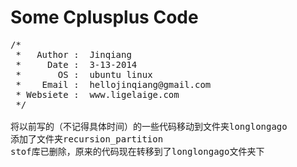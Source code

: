 Some Cplusplus Code
===================

<pre class="prettyprint lang-cpp">/*
 *   Author :  Jinqiang
 *     Date :  3-13-2014
 *       OS :  ubuntu linux
 *    Email :  hellojinqiang@gmail.com
 * Websiete :  www.ligelaige.com
 */

将以前写的（不记得具体时间）的一些代码移动到文件夹longlongago
添加了文件夹recursion_partition
stof库已删除，原来的代码现在转移到了longlongago文件夹下

</pre>
